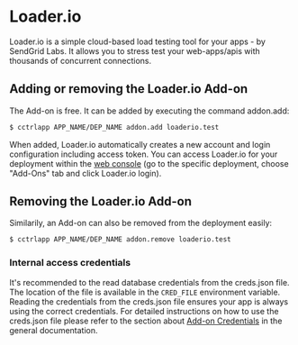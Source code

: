 # Loader.io

Loader.io is a simple cloud-based load testing tool for your apps - by SendGrid
Labs. It allows you to stress test your web-apps/apis with thousands of
concurrent connections.

## Adding or removing the Loader.io Add-on

The Add-on is free. It can be added by executing the command addon.add:
~~~bash
$ cctrlapp APP_NAME/DEP_NAME addon.add loaderio.test
~~~

When added, Loader.io automatically creates a new account and login
configuration including access token. You can access Loader.io for your
deployment within the [web console](https://www.cloudcontrol.com/console) (go to
the specific deployment, choose "Add-Ons" tab and click Loader.io login).

## Removing the Loader.io Add-on

Similarily, an Add-on can also be removed from the deployment easily:
~~~bash
$ cctrlapp APP_NAME/DEP_NAME addon.remove loaderio.test
~~~

### Internal access credentials

It's recommended to the read database credentials from the creds.json file. The
location of the file is available in the `CRED_FILE` environment variable.
Reading the credentials from the creds.json file ensures your app is always
using the correct credentials. For detailed instructions on how to use the
creds.json file please refer to the section about
[Add-on Credentials](https://www.cloudcontrol.com/dev-center/platform-documentation#add-ons)
in the general documentation.
